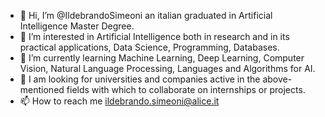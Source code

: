 - 👋 Hi, I’m @IldebrandoSimeoni an italian graduated in Artificial Intelligence Master Degree.
- 👀 I’m interested in Artificial Intelligence both in research and in its practical applications, Data Science, Programming, Databases.
- 🌱 I’m currently learning Machine Learning, Deep Learning, Computer Vision, Natural Language Processing, Languages and Algorithms for AI.
- 💞️ I am looking for universities and companies active in the above-mentioned fields with which to collaborate on internships or projects.
- 📫 How to reach me ildebrando.simeoni@alice.it

<!---
IldebrandoSimeoni/IldebrandoSimeoni is a ✨ special ✨ repository because its `README.md` (this file) appears on your GitHub profile.
You can click the Preview link to take a look at your changes.
--->
